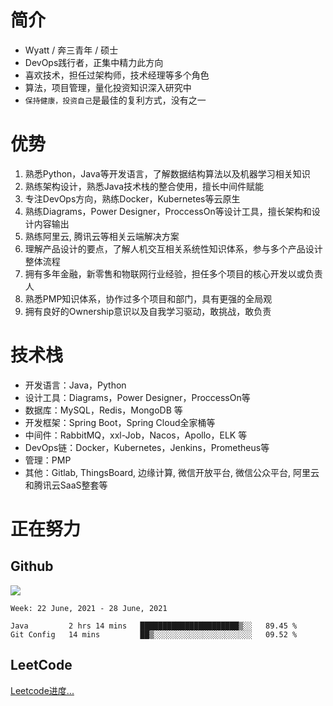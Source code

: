 # 简介
- Wyatt / 奔三青年 / 硕士
- DevOps践行者，正集中精力此方向
- 喜欢技术，担任过架构师，技术经理等多个角色
- 算法，项目管理，量化投资知识深入研究中
- `保持健康，投资自己`是最佳的复利方式，没有之一



#  优势
1. 熟悉Python，Java等开发语言，了解数据结构算法以及机器学习相关知识
2. 熟练架构设计，熟悉Java技术栈的整合使用，擅长中间件赋能
3. 专注DevOps方向，熟练Docker，Kubernetes等云原生
4. 熟练Diagrams，Power Designer，ProccessOn等设计工具，擅长架构和设计内容输出
5. 熟练阿里云, 腾讯云等相关云端解决方案
6. 理解产品设计的要点，了解人机交互相关系统性知识体系，参与多个产品设计整体流程
7. 拥有多年金融，新零售和物联网行业经验，担任多个项目的核心开发以或负责人
8. 熟悉PMP知识体系，协作过多个项目和部门，具有更强的全局观
9. 拥有良好的Ownership意识以及自我学习驱动，敢挑战，敢负责


# 技术栈
- 开发语言：Java，Python
- 设计工具：Diagrams，Power Designer，ProccessOn等
- 数据库：MySQL，Redis，MongoDB 等
- 开发框架：Spring Boot，Spring Cloud全家桶等
- 中间件：RabbitMQ，xxl-Job，Nacos，Apollo，ELK 等
- DevOps链：Docker，Kubernetes，Jenkins，Prometheus等
- 管理：PMP
- 其他：Gitlab, ThingsBoard, 边缘计算, 微信开放平台, 微信公众平台, 阿里云和腾讯云SaaS整套等




# 正在努力
## Github
![](https://github-readme-stats.vercel.app/api?username=wyattup&theme=dark)

<!--START_SECTION:waka-->
```text
Week: 22 June, 2021 - 28 June, 2021

Java         2 hrs 14 mins   ██████████████████████▒░░   89.45 % 
Git Config   14 mins         ██▒░░░░░░░░░░░░░░░░░░░░░░   09.52 % 
```
<!--END_SECTION:waka-->

## LeetCode
[Leetcode进度...](https://leetcode-cn.com/u/wyattwang)



